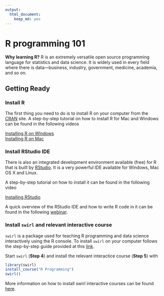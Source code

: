 ```yaml
---
output: 
  html_document: 
    keep_md: yes
---
```

# R programming 101

__Why learning R?__ R is an extremely versatile open source programming language for statistics and data science. It is widely used in every field where there is data—business, industry, government, medicine, academia, and so on.

## Getting Ready

### Install R

The first thing you need to do is to install R on your computer from the [CRAN](https://cran.r-project.org/) site. A step-by-step tutorial on how to install R for Mac and Windows can be found in the following videos

[Installing R on WIndows](https://www.youtube.com/watch?v=Ohnk9hcxf9M&feature=youtu.be)  
[Installing R on Mac](https://www.youtube.com/watch?v=uxuuWXU-7UQ&feature=youtu.be)


### Install RStudio IDE

There is also an integrated development environment available (free) for R that is built by [RStudio](https://www.rstudio.com/products/rstudio/download/). It is a very powerful IDE available for Windows, Mac OS X and Linux. 

A step-by-step tutorial on how to install it can be found in the following video

[Installing RStudio](https://www.youtube.com/watch?v=bM7Sfz-LADM&feature=youtu.be)

A quick overview of the RStudio IDE and how to write R code in it can be found in the following [webinar](https://www.rstudio.com/resources/webinars/rstudio-essentials-webinar-series-part-1/).

### Install `swirl` and relevant interactive course

`swirl` is a package used for teaching R programming and data science interactively using the R console. To install `swirl` on your computer follows the step-by-step guide provided at this [link](http://swirlstats.com/students.html).

Start `swirl` (__Step 4__) and install the relevant interactice course (__Step 5__) with 

```r
library(swirl)
install_course("R Programming")
swirl()
```

More information on how to install swirl interactive courses can be found [here](https://github.com/swirldev/swirl_courses).

